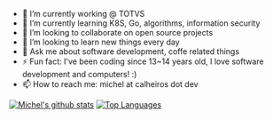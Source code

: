 - 🔭 I’m currently working @ TOTVS
- 🌱 I’m currently learning K8S, Go, algorithms, information security
- 👯 I’m looking to collaborate on open source projects
- 🤔 I’m looking to learn new things every day
- 💬 Ask me about software development, coffe related things
- ⚡ Fun fact: I've been coding since 13~14 years old, I love software development and computers! :)
- 📫 How to reach me: michel at calheiros dot dev

[![Michel's github stats](https://github-readme-stats.vercel.app/api?username=clh97&count_private=true&theme=radical&show_icons=true)](https://github.com/anuraghazra/github-readme-stats) [![Top Languages](https://github-readme-stats.vercel.app/api/top-langs/?username=clh97&theme=radical&layout=compact)](https://github.com/anuraghazra/github-readme-stats)
